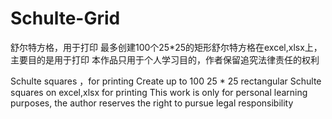 # Schulte-Grid
舒尔特方格，用于打印
最多创建100个25*25的矩形舒尔特方格在excel,xlsx上，主要目的是用于打印
本作品只用于个人学习目的，作者保留追究法律责任的权利

Schulte squares ，for printing
Create up to 100 25 * 25 rectangular Schulte squares on excel,xlsx for printing
This work is only for personal learning purposes, the author reserves the right to pursue legal responsibility
